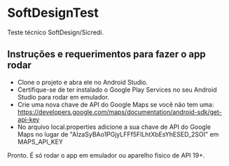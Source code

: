 # SoftDesignTest

Teste técnico SoftDesign/Sicredi.

## Instruções e requerimentos para fazer o app rodar

- Clone o projeto e abra ele no Android Studio.
- Certifique-se de ter instalado o Google Play Services no seu Android Studio para rodar em emulador.
- Crie uma nova chave de API do Google Maps se você não tem uma: https://developers.google.com/maps/documentation/android-sdk/get-api-key
- No arquivo local.properties adicione a sua chave de API do Google Maps no lugar de "AIzaSyBAo1PGjyLFFf5FlLhtXbEsYhESED_2SOI" em MAPS_API_KEY

Pronto. É só rodar o app em emulador ou aparelho físico de API 19+.

